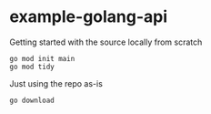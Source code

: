 # example-golang-api


Getting started with the source locally from scratch

```shell
go mod init main
go mod tidy
```

Just using the repo as-is


```shell
go download
```
